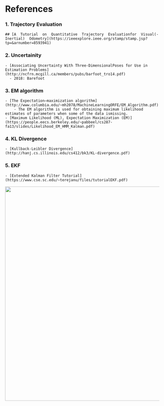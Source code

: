 # References



<!---
Started to write on Sep 2 2021
Zahra
-->

### 1. Trajectory Evaluation ###
    ## [A  Tutorial  on  Quantitative  Trajectory  Evaluationfor  Visual(-Inertial)  Odometry](https://ieeexplore.ieee.org/stamp/stamp.jsp?tp=&arnumber=8593941)
### 2. Uncertainity
    - [Associating Uncertainty With Three-DimensionalPoses for Use in Estimation Problems](http://ncfrn.mcgill.ca/members/pubs/barfoot_tro14.pdf)
      - 2018: Barefoot
### 3. EM algorithm
    - [The Expectation–maximization algorithm](http://www.columbia.edu/~mh2078/MachineLearningORFE/EM_Algorithm.pdf)
        - The EM algorithm is used for obtaining maximum likelihood estimates of parameters when some of the data ismissing.  
    - [Maximum Likelihood (ML), Expectation Maximization (EM)](https://people.eecs.berkeley.edu/~pabbeel/cs287-fa13/slides/Likelihood_EM_HMM_Kalman.pdf) 
### 4. KL Divergence
    - [Kullback-Leibler Divergence](http://hanj.cs.illinois.edu/cs412/bk3/KL-divergence.pdf)
### 5. EKF
    - [Extended Kalman Filter Tutorial](https://www.cse.sc.edu/~terejanu/files/tutorialEKF.pdf)
    


<img src="" width="700">
      <br/>
      

